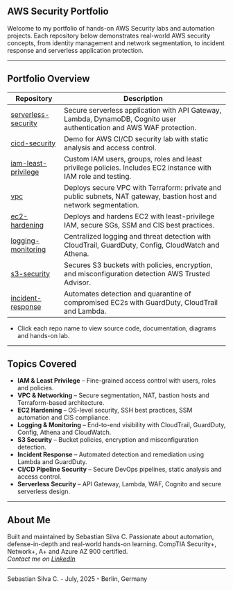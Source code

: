 ## AWS Security Portfolio

Welcome to my portfolio of hands-on AWS Security labs and automation projects. Each repository below demonstrates real-world AWS security concepts, from identity management and network segmentation, to incident response and serverless application protection.

---

## Portfolio Overview

| Repository                                                                             | Description                                                                                                              |
|----------------------------------------------------------------------------------------|--------------------------------------------------------------------------------------------------------------------------|
| [serverless-security](https://github.com/AWS-Security-Portfolio/serverless-security)   | Secure serverless application with API Gateway, Lambda, DynamoDB, Cognito user authentication and AWS WAF protection.    |
| [cicd-security](https://github.com/AWS-Security-Portfolio/cicd-security)               | Demo for AWS CI/CD security lab with static analysis and access control.                                                 |
| [iam-least-privilege](https://github.com/AWS-Security-Portfolio/iam-least-privilege)   | Custom IAM users, groups, roles and least privilege policies. Includes EC2 instance with IAM role and testing.           |
| [vpc](https://github.com/AWS-Security-Portfolio/vpc)                                   | Deploys secure VPC with Terraform: private and public subnets, NAT gateway, bastion host and network segmentation.       |
| [ec2-hardening](https://github.com/AWS-Security-Portfolio/ec2-hardening)               | Deploys and hardens EC2 with least-privilege IAM, secure SGs, SSM and CIS best practices.                                |
| [logging-monitoring](https://github.com/AWS-Security-Portfolio/logging-monitoring)     | Centralized logging and threat detection with CloudTrail, GuardDuty, Config, CloudWatch and Athena.                      |
| [s3-security](https://github.com/AWS-Security-Portfolio/s3-security)                   | Secures S3 buckets with policies, encryption, and misconfiguration detection AWS Trusted Advisor.                        |
| [incident-response](https://github.com/AWS-Security-Portfolio/incident-response)       | Automates detection and quarantine of compromised EC2s with GuardDuty, CloudTrail and Lambda.                            |

* Click each repo name to view source code, documentation, diagrams and hands-on lab.

---

## Topics Covered

- **IAM & Least Privilege** – Fine-grained access control with users, roles and policies.
- **VPC & Networking** – Secure segmentation, NAT, bastion hosts and Terraform-based architecture.
- **EC2 Hardening** – OS-level security, SSH best practices, SSM automation and CIS compliance.
- **Logging & Monitoring** – End-to-end visibility with CloudTrail, GuardDuty, Config, Athena and CloudWatch.
- **S3 Security** – Bucket policies, encryption and misconfiguration detection.
- **Incident Response** – Automated detection and remediation using Lambda and GuardDuty.
- **CI/CD Pipeline Security** – Secure DevOps pipelines, static analysis and access control.
- **Serverless Security** – API Gateway, Lambda, WAF, Cognito and secure serverless design.

---

## About Me

Built and maintained by Sebastian Silva C. Passionate about automation, defense-in-depth and real-world hands-on learning. 
CompTIA Security+, Network+, A+ and Azure AZ 900 certified.   
*Contact me on [LinkedIn](https://www.linkedin.com/in/sebastiansilc)*

---

Sebastian Silva C. - July, 2025 - Berlin, Germany

